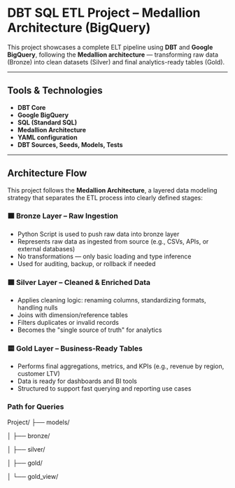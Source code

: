 # DBT SQL ETL Project – Medallion Architecture (BigQuery)

This project showcases a complete ELT pipeline using **DBT** and **Google BigQuery**, following the **Medallion architecture** — transforming raw data (Bronze) into clean datasets (Silver) and final analytics-ready tables (Gold).

---

##  Tools & Technologies

- **DBT Core**
- **Google BigQuery**
- **SQL (Standard SQL)**
- **Medallion Architecture**
- **YAML configuration**
- **DBT Sources, Seeds, Models, Tests**

---

## Architecture Flow

This project follows the **Medallion Architecture**, a layered data modeling strategy that separates the ETL process into clearly defined stages:

### 🟫 Bronze Layer – Raw Ingestion
- Python Script is used to push raw data into bronze layer
- Represents raw data as ingested from source (e.g., CSVs, APIs, or external databases)
- No transformations — only basic loading and type inference
- Used for auditing, backup, or rollback if needed

### 🟪 Silver Layer – Cleaned & Enriched Data
- Applies cleaning logic: renaming columns, standardizing formats, handling nulls
- Joins with dimension/reference tables
- Filters duplicates or invalid records
- Becomes the "single source of truth" for analytics

### 🟨 Gold Layer – Business-Ready Tables
- Performs final aggregations, metrics, and KPIs (e.g., revenue by region, customer LTV)
- Data is ready for dashboards and BI tools
- Structured to support fast querying and reporting use cases

### Path for Queries
Project/
├── models/

│ ├── bronze/

│ ├── silver/

│ ├── gold/

│ └── gold_view/


